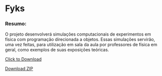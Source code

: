 # Fyks
<h3>Resumo:</h3>
<p>O projeto desenvolverá simulações computacionais de experimentos em física com programação direcionada a objetos. Essas simulações servirão, uma vez feitas, para utilização em sala da aula por professores de física em geral, como exemplos de suas exposições teóricas.</p>

<a href="myFile.js" class="button" downloa>Click to Download</a>

<a class="flex-1 btn btn-outline get-repo-btn" rel="nofollow" data-hydro-click="{&quot;event_type&quot;:&quot;clone_or_download.click&quot;,&quot;payload&quot;:{&quot;feature_clicked&quot;:&quot;DOWNLOAD_ZIP&quot;,&quot;git_repository_type&quot;:&quot;REPOSITORY&quot;,&quot;repository_id&quot;:205211060,&quot;originating_url&quot;:&quot;https://github.com/Rabbithy/Fyks&quot;,&quot;user_id&quot;:45073575}}" data-hydro-click-hmac="607e33b90e69fbf084e07dc6478b79949c5320d601df13c62034be7cb97729c5" data-ga-click="Repository, download zip, location:repo overview" data-open-app="link" href="/Rabbithy/Fyks/archive/master.zip">Download ZIP</a>
